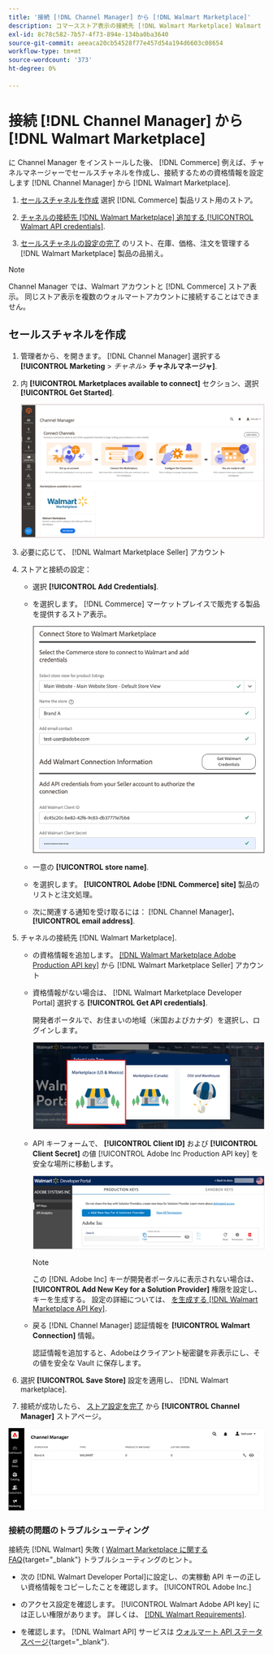 ```yaml
---
title: '接続 [!DNL Channel Manager] から [!DNL Walmart Marketplace]'
description: コマースストア表示の接続先 [!DNL Walmart Marketplace] Walmart Marketplace の販売に関するコマース製品リスト、在庫、価格、注文を管理するセールスチャネルを作成する。」
exl-id: 8c78c582-7b57-4f73-894e-134ba0ba3640
source-git-commit: aeeaca20cb54528f77e457d54a194d6603c08654
workflow-type: tm+mt
source-wordcount: '373'
ht-degree: 0%

---
```


# 接続 [!DNL Channel Manager] から [!DNL Walmart Marketplace]

に Channel Manager をインストールした後、 [!DNL Commerce] 例えば、チャネルマネージャーでセールスチャネルを作成し、接続するための資格情報を設定します [!DNL Channel Manager] から [!DNL Walmart Marketplace].

1. [セールスチャネルを作成](#create-the-sales-channel) 選択 [!DNL Commerce] 製品リスト用のストア。

1. [チャネルの接続先 [!DNL Walmart Marketplace] 追加する [!UICONTROL Walmart API credentials]](#connect-the-channel-to-walmart-marketplace).

1. [セールスチャネルの設定の完了](#complete-sales-channel-store-setup) のリスト、在庫、価格、注文を管理する [!DNL Walmart Marketplace] 製品の品揃え。

>[!NOTE]
>
>Channel Manager では、Walmart アカウントと [!DNL Commerce] ストア表示。 同じストア表示を複数のウォルマートアカウントに接続することはできません。

## セールスチャネルを作成

1. 管理者から、を開きます。 [!DNL Channel Manager] 選択する **[!UICONTROL Marketing** > _チャネル&#x200B;_> **チャネルマネージャ]**.

1. 内 **[!UICONTROL Marketplaces available to connect]** セクション、選択 **[!UICONTROL Get Started]**.

   ![新規接続 [!DNL Walmart] 保存先 [!DNL Channel Manager]](assets/channel-manager-home.png)

1. 必要に応じて、 [!DNL Walmart Marketplace Seller] アカウント

1. ストアと接続の設定：

   - 選択 **[!UICONTROL Add Credentials]**.

   - を選択します。 [!DNL Commerce] マーケットプレイスで販売する製品を提供するストア表示。

      ![次の間の接続を設定 [!DNL Commerce] および [!DNL Walmart Marketplace] から [!DNL Channel Manager]](assets/configure-commerce-to-marketplace-connection.png)

   - 一意の **[!UICONTROL store name]**.

   - を選択します。 **[!UICONTROL Adobe [!DNL Commerce] site]** 製品のリストと注文処理。

   - 次に関連する通知を受け取るには： [!DNL Channel Manager]、 **[!UICONTROL email address]**.

1. チャネルの接続先 [!DNL Walmart Marketplace].

   - の資格情報を追加します。 [[!DNL Walmart Marketplace Adobe Production API key]](walmart-requirements.md#generate-a-walmart-marketplace-production-api-key) から [!DNL Walmart Marketplace Seller] アカウント

   - 資格情報がない場合は、 [!DNL Walmart Marketplace Developer Portal] 選択する **[!UICONTROL Get API credentials]**.

      開発者ポータルで、お住まいの地域（米国およびカナダ）を選択し、ログインします。

      ![[!DNL Walmart Marketplace] アカウントログイン](assets/walmart-marketplace-login-page.png)

   - API キーフォームで、 **[!UICONTROL Client ID]** および **[!UICONTROL Client Secret]** の値 [!UICONTROL Adobe Inc Production API key] を安全な場所に移動します。

      ![[!DNL Walmart Marketplace API key] 設定ページ](assets/walmart-api-key-management-form.png)

      >[!NOTE]
      >
      >この [!DNL Adobe Inc] キーが開発者ポータルに表示されない場合は、 **[!UICONTROL Add New Key for a Solution Provider]** 権限を設定し、キーを生成する。 設定の詳細については、 [を生成する [!DNL Walmart Marketplace API Key]](walmart-requirements.md#generate-a-walmart-marketplace-api-key).

   - 戻る [!DNL Channel Manager] 認証情報を **[!UICONTROL Walmart Connection]** 情報。

      認証情報を追加すると、Adobeはクライアント秘密鍵を非表示にし、その値を安全な Vault に保存します。

1. 選択 **[!UICONTROL Save Store]** 設定を適用し、 [!DNL Walmart marketplace].

1. 接続が成功したら、 [ストア設定を完了](complete-sales-channel-store-setup.md) から **[!UICONTROL Channel Manager]** ストアページ。

![最初のストアを設定](assets/channel-manager-setup-first-store.png)

### 接続の問題のトラブルシューティング

接続先 [!DNL Walmart] 失敗 ( [Walmart Marketplace に関する FAQ](https://developer.walmart.com/faq/us/faq-auth/){target="_blank"} トラブルシューティングのヒント。

- 次の [!DNL Walmart Developer Portal]に設定し、の実稼動 API キーの正しい資格情報をコピーしたことを確認します。 [!UICONTROL Adobe Inc.]

- のアクセス設定を確認します。 [!UICONTROL Walmart Adobe API key] には正しい権限があります。 詳しくは、 [[!DNL Walmart Requirements]](walmart-requirements.md##generate-a-walmart-marketplace-api-key).

- を確認します。 [!DNL Walmart API] サービスは [ウォルマート API ステータスページ](https://developer.walmart.com/us/whats-new/new-api-status-information-now-available/){target="_blank"}.
